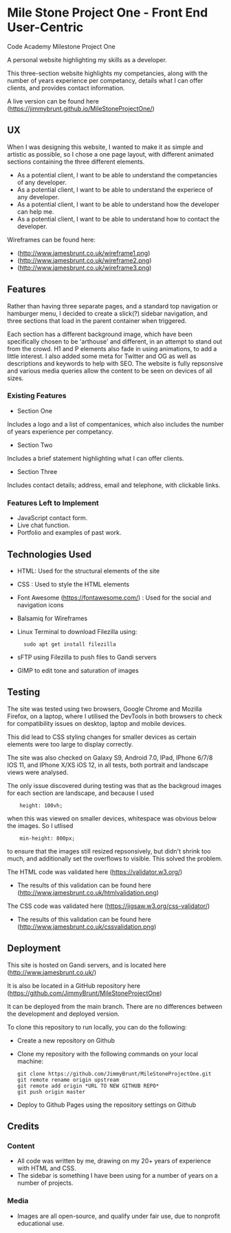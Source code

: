 # Mile Stone Project One - Front End User-Centric

Code Academy Milestone Project One

A personal website highlighting my skills as a developer.

This three-section website highlights my competancies, along with the number of years experience per competancy, details what I can offer clients, and provides contact information.

A live version can be found here (https://jimmybrunt.github.io/MileStoneProjectOne/)

## UX

When I was designing this website, I wanted to make it as simple and artistic as possible, so I chose a one page layout, with different animated sections containing the three different elements.

- As a potential client, I want to be able to understand the competancies of any developer.
- As a potential client, I want to be able to understand the experiece of any developer.
- As a potential client, I want to be able to understand how the developer can help me.
- As a potential client, I want to be able to understand how to contact the developer.

Wireframes can be found here:

 - (http://www.jamesbrunt.co.uk/wireframe1.png)
 - (http://www.jamesbrunt.co.uk/wireframe2.png)
 - (http://www.jamesbrunt.co.uk/wireframe3.png)

## Features

Rather than having three separate pages, and a standard top navigation or hamburger menu, I decided to create a slick(?) sidebar navigation, and three sections that load in the parent container when triggered.

Each section has a different background image, which have been specifically chosen to be 'arthouse' and different, in an attempt to stand out from the crowd. H1 and P elements also fade in using animations, to add a little interest. I also added some meta for Twitter and OG as well as descriptions and keywords to help with SEO. The website is fully repsonsive and various media queries allow the content to be seen on devices of all sizes.

### Existing Features

- Section One

Includes a logo and a list of compentanices, which also includes the number of years experience per competancy.

- Section Two

Includes a brief statement highlighting what I can offer clients.

- Section Three 

Includes contact details; address, email and telephone, with clickable links.

### Features Left to Implement

- JavaScript contact form.
- Live chat function.
- Portfolio and examples of past work.

## Technologies Used

- HTML: Used for the structural elements of the site

- CSS : Used to style the HTML elements

- Font Awesome (https://fontawesome.com/) : Used for the social and navigation icons

- Balsamiq for Wireframes

- Linux Terminal to download Filezilla using: 

        sudo apt get install filezilla


- sFTP using Filezilla to push files to Gandi servers

- GIMP to edit tone and saturation of images

## Testing

The site was tested using two browsers, Google Chrome and Mozilla Firefox, on a laptop, where I utilised the DevTools in both browsers to check for compatibility issues on desktop, laptop and mobile devices. 

This did lead to CSS styling changes for smaller devices as certain elements were too large to display correctly. 

The site was also checked on Galaxy S9, Android 7.0, IPad, IPhone 6/7/8 IOS 11, and IPhone X/XS iOS 12, in all tests, both portrait and landscape views were analysed.

The only issue discovered during testing was that as the backgroud images for each section are landscape, and because I used 

        height: 100vh;

when this was viewed on smaller devices, whitespace was obvious below the images. So I utlised              
        
        min-height: 800px;
        
to ensure that the images still resized repsonsively, but didn't shrink too much, and additionally set the overflows to visible. This solved the problem.

The HTML code was validated here (https://validator.w3.org/)

- The results of this validation can be found here (http://www.jamesbrunt.co.uk/htmlvalidation.png)

The CSS code was validated here (https://jigsaw.w3.org/css-validator/)

- The results of this validation can be found here (http://www.jamesbrunt.co.uk/cssvalidation.png)

## Deployment

This site is hosted on Gandi servers, and is located here (http://www.jamesbrunt.co.uk/)

It is also be located in a GitHub repository here (https://github.com/JimmyBrunt/MileStoneProjectOne)

It can be deployed from the main branch. There are no differences between the development and deployed version.

To clone this repository to run locally, you can do the following:

- Create a new repository on Github
- Clone my repository with the following commands on your local machine:

    ```
    git clone https://github.com/JimmyBrunt/MileStoneProjectOne.git
    git remote rename origin upstream
    git remote add origin *URL TO NEW GITHUB REPO*
    git push origin master
    ```
    
- Deploy to Github Pages using the repository settings on Github

## Credits

### Content

- All code was written by me, drawing on my 20+ years of experience with HTML and CSS.
- The sidebar is something I have been using for a number of years on a number of projects.

### Media

- Images are all open-source, and qualify under fair use, due to nonprofit educational use.
